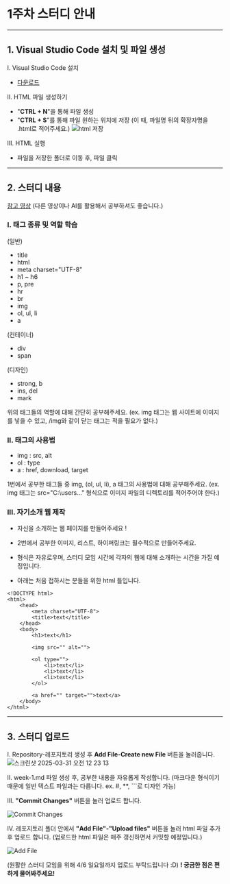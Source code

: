 # 1주차 스터디 안내
---

## 1. Visual Studio Code 설치 및 파일 생성  



I. Visual Studio Code 설치
- [다운로드](https://code.visualstudio.com/download)


II. HTML 파일 생성하기
- "**CTRL + N**"을 통해 파일 생성
- "**CTRL + S**"를 통해 파일 원하는 위치에 저장 (이 때, 파일명 뒤의 확장자명을 .html로 적어주세요.)
![html 저장](https://github.com/user-attachments/assets/723197f7-9fc8-4b81-a093-2148ae0a8123)




III. HTML 실행
- 파일을 저장한 폴더로 이동 후, 파일 클릭

---  


## 2. 스터디 내용  

[참고 영상](https://youtu.be/I7vgx9q5gCM?feature=shared)
(다른 영상이나 AI를 활용해서 공부하셔도 좋습니다.)  


### **I. 태그 종류 및 역할 학습**  


(일반)
- title
- html
- meta charset="UTF-8"
- h1 ~ h6
- p, pre
- hr
- br
- img
- ol, ul, li
- a

(컨테이너)
- div
- span

(디자인)
- strong, b
- ins, del
- mark

위의 태그들의 역할에 대해 간단히 공부해주세요.
(ex. img 태그는 웹 사이트에 이미지를 넣을 수 있고, /img와 같이 닫는 태그는 적을 필요가 없다.)  


### **II. 태그의 사용법**  

- img : src, alt
- ol : type
- a : href, download, target



1번에서 공부한 태그들 중 img, (ol, ul, li), a 태그의 사용법에 대해 공부해주세요.
(ex. img 태그는 src="C:\users\..." 형식으로 이미지 파일의 디렉토리를 적어주어야 한다.)


### **III. 자기소개 웹 제작**  

- 자신을 소개하는 웹 페이지를 만들어주세요 !
- 2번에서 공부한 이미지, 리스트, 하이퍼링크는 필수적으로 만들어주세요.
- 형식은 자유로우며, 스터디 모임 시간에 각자의 웹에 대해 소개하는 시간을 가질 예정입니다.

- 아래는 처음 접하시는 분들을 위한 html 틀입니다.

```
<!DOCTYPE html>
<html>
    <head>
        <meta charset="UTF-8">
        <title>text</title>
    </head>
    <body>
        <h1>text</h1>

        <img src="" alt="">
        
        <ol type="">
            <li>text</li>
            <li>text</li>
            <li>text</li>
        </ol>

        <a href="" target="">text</a>
    </body>
</html>
```


---
## 3. 스터디 업로드  

I. Repository-레포지토리 생성 후 **Add File-Create new File** 버튼을 눌러줍니다.
![스크린샷 2025-03-31 오전 12 23 13](https://github.com/user-attachments/assets/50ee73bc-441c-4aaf-98b8-ee08fe37f5e8)

II. week-1.md 파일 생성 후, 공부한 내용을 자유롭게 작성합니다.
(마크다운 형식이기 때문에 일반 텍스트 파일과는 다릅니다. ex. #, **, ```로 디자인 가능)

III. **"Commit Changes"** 버튼을 눌러 업로드 합니다.  

![Commit Changes](https://github.com/user-attachments/assets/26116831-c75e-40f6-9944-57f92d68bb5c)


IV. 레포지토리 폴더 안에서 **"Add File"-"Upload files"** 버튼을 눌러 html 파일 추가 후 업로드 합니다.
(업로드한 html 파일은 매주 갱신하면서 커밋할 예정입니다.)  

![Add File](https://github.com/user-attachments/assets/3203e76e-308d-4aed-851a-73be9bd8d722)



(원활한 스터디 모임을 위해 4/6 일요일까지 업로드 부탁드립니다 :D)
**! 궁금한 점은 편하게 물어봐주세요!**

